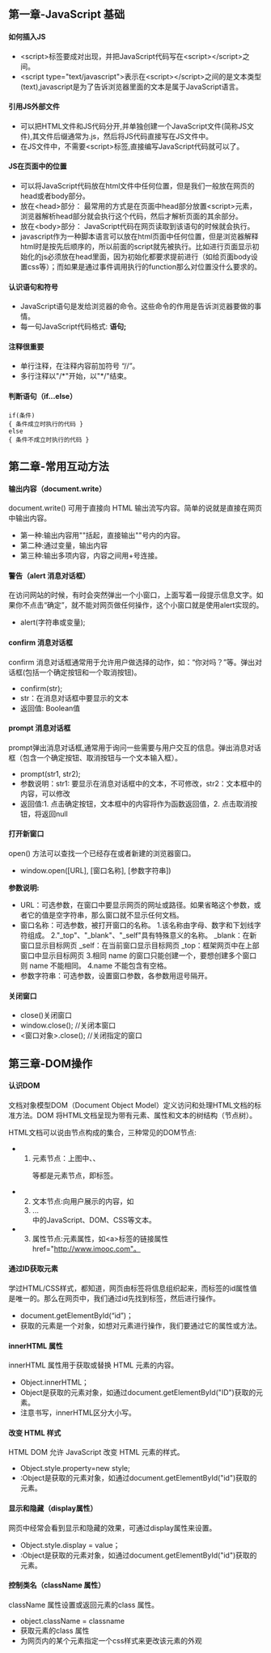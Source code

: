 ## 第一章-JavaScript 基础
#### 如何插入JS
- \<script>标签要成对出现，并把JavaScript代码写在\<script>\</script>之间。
- \<script type="text/javascript">表示在\<script>\</script>之间的是文本类型(text),javascript是为了告诉浏览器里面的文本是属于JavaScript语言。

#### 引用JS外部文件
- 可以把HTML文件和JS代码分开,并单独创建一个JavaScript文件(简称JS文件),其文件后缀通常为.js，然后将JS代码直接写在JS文件中。
- 在JS文件中，不需要\<script>标签,直接编写JavaScript代码就可以了。

#### JS在页面中的位置
- 可以将JavaScript代码放在html文件中任何位置，但是我们一般放在网页的head或者body部分。
- 放在\<head>部分：
最常用的方式是在页面中head部分放置\<script>元素，浏览器解析head部分就会执行这个代码，然后才解析页面的其余部分。
- 放在\<body>部分：
JavaScript代码在网页读取到该语句的时候就会执行。
- javascript作为一种脚本语言可以放在html页面中任何位置，但是浏览器解释html时是按先后顺序的，所以前面的script就先被执行。比如进行页面显示初始化的js必须放在head里面，因为初始化都要求提前进行（如给页面body设置css等）；而如果是通过事件调用执行的function那么对位置没什么要求的。

#### 认识语句和符号
- JavaScript语句是发给浏览器的命令。这些命令的作用是告诉浏览器要做的事情。
- 每一句JavaScript代码格式: **语句;**

#### 注释很重要
- 单行注释，在注释内容前加符号 “//”。
- 多行注释以"/\*"开始，以"\*/"结束。

#### 判断语句（if...else）
```
if(条件)
{ 条件成立时执行的代码 }
else
{ 条件不成立时执行的代码 }
```

## 第二章-常用互动方法
#### 输出内容（document.write）
document.write() 可用于直接向 HTML 输出流写内容。简单的说就是直接在网页中输出内容。
- 第一种:输出内容用""括起，直接输出""号内的内容。
- 第二种:通过变量，输出内容
- 第三种:输出多项内容，内容之间用+号连接。

#### 警告（alert 消息对话框）
在访问网站的时候，有时会突然弹出一个小窗口，上面写着一段提示信息文字。如果你不点击“确定”，就不能对网页做任何操作，这个小窗口就是使用alert实现的。
- alert(字符串或变量);  

#### confirm 消息对话框
confirm 消息对话框通常用于允许用户做选择的动作，如：“你对吗？”等。弹出对话框(包括一个确定按钮和一个取消按钮)。
- confirm(str);
- str：在消息对话框中要显示的文本
- 返回值: Boolean值

#### prompt 消息对话框
prompt弹出消息对话框,通常用于询问一些需要与用户交互的信息。弹出消息对话框（包含一个确定按钮、取消按钮与一个文本输入框）。
- prompt(str1, str2);
- 参数说明：str1: 要显示在消息对话框中的文本，不可修改，str2：文本框中的内容，可以修改
- 返回值:1. 点击确定按钮，文本框中的内容将作为函数返回值，2. 点击取消按钮，将返回null

#### 打开新窗口
open() 方法可以查找一个已经存在或者新建的浏览器窗口。
- window.open([URL], [窗口名称], [参数字符串])

**参数说明:**
- URL：可选参数，在窗口中要显示网页的网址或路径。如果省略这个参数，或者它的值是空字符串，那么窗口就不显示任何文档。
- 窗口名称：可选参数，被打开窗口的名称。
    1.该名称由字母、数字和下划线字符组成。
    2."\_top"、"\_blank"、"\_self"具有特殊意义的名称。
       \_blank：在新窗口显示目标网页
       \_self：在当前窗口显示目标网页
       \_top：框架网页中在上部窗口中显示目标网页
    3.相同 name 的窗口只能创建一个，要想创建多个窗口则 name 不能相同。
   4.name 不能包含有空格。
- 参数字符串：可选参数，设置窗口参数，各参数用逗号隔开。

#### 关闭窗口
- close()关闭窗口
- window.close();   //关闭本窗口
- <窗口对象>.close();   //关闭指定的窗口

## 第三章-DOM操作
#### 认识DOM
文档对象模型DOM（Document Object Model）定义访问和处理HTML文档的标准方法。DOM 将HTML文档呈现为带有元素、属性和文本的树结构（节点树）。

HTML文档可以说由节点构成的集合，三种常见的DOM节点:
- 1. 元素节点：上图中<html>、<body>、<p>等都是元素节点，即标签。
- 2. 文本节点:向用户展示的内容，如<li>...</li>中的JavaScript、DOM、CSS等文本。
- 3. 属性节点:元素属性，如\<a>标签的链接属性href="http://www.imooc.com"。

#### 通过ID获取元素
学过HTML/CSS样式，都知道，网页由标签将信息组织起来，而标签的id属性值是唯一的。那么在网页中，我们通过id先找到标签，然后进行操作。
- document.getElementById(“id”)；
- 获取的元素是一个对象，如想对元素进行操作，我们要通过它的属性或方法。

#### innerHTML 属性
innerHTML 属性用于获取或替换 HTML 元素的内容。
- Object.innerHTML；
- Object是获取的元素对象，如通过document.getElementById("ID")获取的元素。
- 注意书写，innerHTML区分大小写。

#### 改变 HTML 样式
HTML DOM 允许 JavaScript 改变 HTML 元素的样式。
- Object.style.property=new style;
- :Object是获取的元素对象，如通过document.getElementById("id")获取的元素。

#### 显示和隐藏（display属性）
网页中经常会看到显示和隐藏的效果，可通过display属性来设置。
- Object.style.display = value；
- :Object是获取的元素对象，如通过document.getElementById("id")获取的元素。

#### 控制类名（className 属性）
className 属性设置或返回元素的class 属性。
- object.className = classname
- 获取元素的class 属性
- 为网页内的某个元素指定一个css样式来更改该元素的外观
